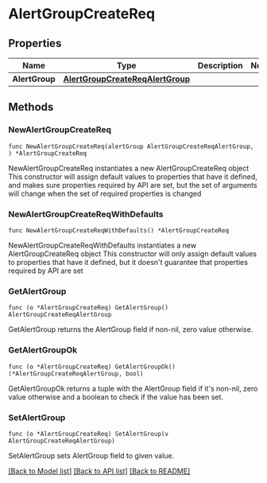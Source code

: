 # AlertGroupCreateReq

## Properties

Name | Type | Description | Notes
------------ | ------------- | ------------- | -------------
**AlertGroup** | [**AlertGroupCreateReqAlertGroup**](AlertGroupCreateReqAlertGroup.md) |  | 

## Methods

### NewAlertGroupCreateReq

`func NewAlertGroupCreateReq(alertGroup AlertGroupCreateReqAlertGroup, ) *AlertGroupCreateReq`

NewAlertGroupCreateReq instantiates a new AlertGroupCreateReq object
This constructor will assign default values to properties that have it defined,
and makes sure properties required by API are set, but the set of arguments
will change when the set of required properties is changed

### NewAlertGroupCreateReqWithDefaults

`func NewAlertGroupCreateReqWithDefaults() *AlertGroupCreateReq`

NewAlertGroupCreateReqWithDefaults instantiates a new AlertGroupCreateReq object
This constructor will only assign default values to properties that have it defined,
but it doesn't guarantee that properties required by API are set

### GetAlertGroup

`func (o *AlertGroupCreateReq) GetAlertGroup() AlertGroupCreateReqAlertGroup`

GetAlertGroup returns the AlertGroup field if non-nil, zero value otherwise.

### GetAlertGroupOk

`func (o *AlertGroupCreateReq) GetAlertGroupOk() (*AlertGroupCreateReqAlertGroup, bool)`

GetAlertGroupOk returns a tuple with the AlertGroup field if it's non-nil, zero value otherwise
and a boolean to check if the value has been set.

### SetAlertGroup

`func (o *AlertGroupCreateReq) SetAlertGroup(v AlertGroupCreateReqAlertGroup)`

SetAlertGroup sets AlertGroup field to given value.



[[Back to Model list]](../README.md#documentation-for-models) [[Back to API list]](../README.md#documentation-for-api-endpoints) [[Back to README]](../README.md)


